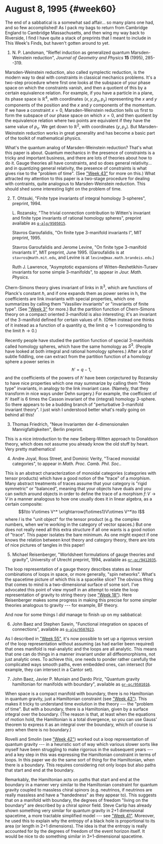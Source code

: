 # August 8, 1995 {#week60}

The end of a sabbatical is a somewhat sad affair... so many plans one
had, and so few accomplished! As I pack my bags to return from Cambridge
England to Cambridge Massachusetts, and then wing my way back to
Riverside, I find I have quite a stack of preprints that I meant to
include in This Week's Finds, but haven't gotten around to yet.

1) N. P. Landsman, "Rieffel induction as generalized quantum Marsden-Weinstein reduction", _Journal of Geometry and Physics_ **15** (1995), 285--319.

Marsden-Weinstein reduction, also called symplectic reduction, is the
modern way to deal with constraints in classical mechanics problems.
It's a two-step procedure where first one looks at the subspace of your
phase space on which the constraints vanish, and then a quotient of this
by a certain equivalence relation. For example, if you have a particle
in a plane, its phase space is $\mathbb{R}^4$, with coordinates $(x,y,p_x,p_y)$
representing the $x$ and $y$ components of the position and the $x$ and $y$
components of the momentum. If we have a constraint $x = 0$,
Marsden-Weinstein reduction tells us first to form the subspace of our
phase space on which $x = 0$, and then quotient by the equivalence
relation where two points are equivalent if they have the same value of
$p_x$. We get down to $\mathbb{R}^2$, with coordinates $(y,p_y)$. But Marsden-
Weinstein reduction works in great generality and has become a basic
part of the toolkit of mathematical physics.

What's the quantum analog of Marsden-Weinstein reduction? That's what
this paper is about. Quantum mechanics in the presence of constraints is
a tricky and important business, and there are lots of theories about
how to do it. Gauge theories all have constraints, and so does general
relativity... and in quantizing general relativity, the presence of
constraints is what gives rise to the "problem of time". (See
["Week 43"](#week43) for more on this.) What attracted my attention
to this paper is a two-stage procedure for dealing with contraints,
quite analogous to Marsden-Weinstein reduction. This should shed some
interesting light on the problem of time.

2) T. Ohtsuki, "Finite type invariants of integral homology 3-spheres", preprint, 1994.

    L. Rozansky, "The trivial connection contribution to Witten's invariant and finite type invariants of rational homology spheres", preprint available as [`q-alg/9505015`](https://arxiv.org/abs/q-alg/9504015).

    Stavros Garoufalidis, "On finite type 3-manifold invariants I", MIT preprint, 1995.

    Stavros Garoufalidis and Jerome Levine, "On finite type 3-manifold invariants II", MIT preprint, June 1995. (Garoufalidis is at `stavros@math.mit.edu`, and Levine is at `levine@max.math.brandeis.edu`.)

    Ruth J. Lawrence, "Asymptotic expansions of Witten-Reshetikhin-Turaev invariants for some simple 3-manifolds", to appear in _Jour. Math. Physics_.

Chern-Simons theory gives invariant of links in $\mathbb{R}^3$, which are
functions of Planck's constant $\hbar$, and if one expands them as power
series in h, the coefficients are link invariants with special
properties, which one summarizes by calling them "Vassiliev
invariants" or "invariants of finite type". (See
["Week 3"](#week3) for more.) But the partition function of
Chern-Simons theory on a compact oriented 3-manifold is also
interesting; it's an invariant of the 3-manifold defined for certain
values of $\hbar$. (Often instead one thinks of it instead as a function of a
quantity $q$, the limit $q \to 1$ corresponding to the limit $\hbar \to 0$.)

Recently people have studied the partition function of special
3-manifolds called homology spheres, which have the same homology as
$S^3$. (People have looked at both integral and rational homology
spheres.) After a bit of subtle fiddling, one can extract from the
partition function of a homology sphere a power series in
$$\hbar' = q - 1,$$
and the coefficients of the powers of $\hbar'$ have been conjectured by
Rozansky to have nice properties which one may summarize by calling them
"finite type" invariants, in analogy to the link invariant case.
(Namely, that they transform in nice ways under Dehn surgery.) For
example, the coefficient of $\hbar'$ itself is 6 times the Casson invariant
of the (integral) homology 3-sphere. So there appears to be a budding
branch of "perturbative 3-manifold invariant theory". I just wish I
understood better what's really going on behind all this!

3) Thomas Friedrich, "Neue Invarianten der $4$-dimensionalen Mannigfaltigkeiten", Berlin preprint.

This is a nice introduction to the new Seiberg-Witten approach to
Donaldson theory, which does not assume you already know the old stuff
by heart. Very pretty mathematics!

4) Andre Joyal, Ross Street, and Dominic Verity, "Traced monoidal categories", to appear in _Math. Proc. Camb. Phil. Soc._.

This is an abstract characterization of monoidal categories (categories
with tensor products) which have a good notion of the "trace" of a
morphism. Many abstract treatments of traces assume that your category
is "rigid symmetric" or "balanced", meaning that your objects have
duals and you can switch around objects in order to define the trace of
a morphism $f\colon V \to V$ in a manner analogous to how one usually does it in
linear algebra, as a certain composite:
$$I\to V\otimes V^* \xrightarrow{f\otimes1}V\otimes V^*\to I$$
where $I$ is the "unit object" for the tensor product (e.g. the complex
numbers, when we're working in the category of vector spaces.) But one
does not really need all this extra structure if all one wants is a good
notion of "trace". This paper isolates the bare minimum. As one might
expect if one knows the relation between knot theory and category
theory, there are lots of nice pictures of tangles in this paper!

5) Michael Reisenberger, "Worldsheet formulations of gauge theories and gravity", University of Utrecht preprint, 1994, available as [`gr-qc/9412035`](https://arxiv.org/abs/gr-qc/9412035).

The loop representation of a gauge theory describes states as linear
combinations of loops in space, or more generally, "spin networks".
What's the spacetime picture of which this is a spacelike slice? The
obvious thing that comes to mind is a two-dimensional surface of some
sort. I've advocated this point of view myself in an attempt to relate
the loop representation of gravity to string theory (see
["Week 18"](#week18)). Here Reisenberger makes some progress in
making this precise for some simpler theories analogous to gravity ---
for example, BF theory.

And now for some things I *did* manage to finish up on my sabbatical:

6) John Baez and Stephen Sawin, "Functional integration on spaces of connections", available as [`q-alg/9507023`](https://arxiv.org/abs/q-alg/9507023).

As I described in ["Week 55"](#week55), it's now possible to set
up a rigorous version of the loop representation without assuming (as
had earlier been required) that ones manifold is real-analytic and the
loops are all analytic. This means that one can do things in a manner
invariant under all diffeomorphisms, not just analytic ones. To achieve
this, one needs to ponder rather carefully the complicated ways smooth
paths, even embedded ones, can intersect (for example, they can
intersect in a Cantor set).

7) John Baez, Javier P. Muniain and Dardo Piriz, "Quantum gravity hamiltonian for manifolds with boundary", available as [`gr-qc/9501016`](https://arxiv.org/abs/gr-qc/9501016).

When space is a compact manifold with boundary, there is no Hamiltonian
in quantum gravity, just a Hamiltonian constraint (see
["Week 43"](#week43)). This makes it tricky to understand time
evolution in the theory --- the "problem of time". But with a
boundary, there is a Hamiltonian, given by a surface integral over the
boundary. (The reason is that, at least when the equations of motion
hold, the Hamiltonian is a total divergence, so you can use Gauss'
theorem to express it as an integral over the boundary, which of course
is zero when there is no boundary.)

Rovelli and Smolin (see ["Week 42"](#week42)) worked out a loop
representation of quantum gravity --- in a heuristic sort of way which
various slower sorts like myself have been struggling to make rigorous
in the subsequent years --- and a key step in this was expressing the
Hamiltonian constraint in terms of loops. In this paper we do the same
sort of thing for the Hamiltonian, when there is a boundary. This
requires considering not only loops but also paths that start and end at
the boundary.

Remarkably, the Hamiltonian acts on paths that start and end at the
boundary in a manner very similar to the Hamiltonian constraint for
quantum gravity coupled to massless chiral spinors (e.g. neutrinos, if
neutrinos are really massless and have a "handedness" as they appear
to). This suggests that on a manifold with boundary, the degrees of
freedom "living on the boundary" are described by a chiral spinor
field. Steve Carlip has already shown something very similar for quantum
gravity in 2+1 dimensional spacetime, a more tractable simplified model
--- see ["Week 41"](#week41). Moreover, he used this to explain
why the entropy of a black hole is proportional to its area (or length
in 2+1 dimensions). The idea is that the entropy is really accounted for
by the degrees of freedom of the event horizon itself. It would be nice
to do something similar in 3+1-dimensional spacetime.
